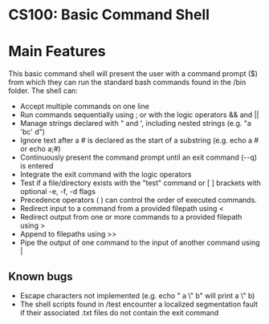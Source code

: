 ﻿# CS100: Basic Command Shell
# Main Features
This basic command shell will present the user with a command prompt ($) from which they can run the standard bash commands found in the /bin folder. The shell can:

 - Accept multiple commands on one line
 - Run commands sequentially using ; or with the logic operators && and ||
 - Manage strings declared with " and ', including nested strings (e.g. "a 'bc' d")
 - Ignore text after a # is declared as the start of a substring (e.g. echo a # or echo a;#)
 - Continuously present the command prompt until an exit command (--q) is entered
 - Integrate the exit command with the logic operators
 - Test if a file/directory exists with the "test" command or [ ] brackets with optional -e, -f, -d flags
 - Precedence operators ( ) can control the order of executed commands.
 - Redirect input to a command from a provided filepath using <
 - Redirect output from one or more commands to a provided filepath using >
 - Append to filepaths using >>
 - Pipe the output of one command to the input of another command using |

## Known bugs

- Escape characters not implemented (e.g. echo " a \\" b" will print a \\" b)
- The shell scripts found in /test encounter a localized segmentation fault if their associated .txt files do not contain the exit command

